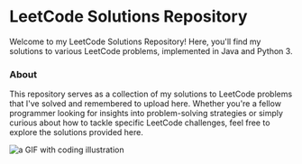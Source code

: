 # LeetCode Solutions Repository  
  
  
Welcome to my LeetCode Solutions Repository! Here, you'll find my solutions to various LeetCode problems, implemented in Java and Python 3.  
  
### **About**  
This repository serves as a collection of my solutions to LeetCode problems that I've solved and remembered to upload here. Whether you're a fellow programmer looking for insights into problem-solving strategies or simply curious about how to tackle specific LeetCode challenges, feel free to explore the solutions provided here.   

![a GIF with coding illustration](https://i.giphy.com/26tn33aiTi1jkl6H6.webp)